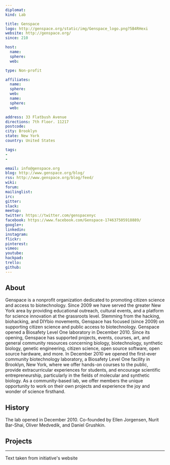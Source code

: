 ```yaml
---
diplomat:
kind: Lab

title: Genspace
logo: http://genspace.org/static/img/Genspace_logo.png?5B4RHexi
website: http://genspace.org/
since: 210

host:
  name:
  sphere:
  web:

type: Non-profit

affiliates:
  name:
  sphere:
  web:
  name:
  sphere:
  web:

address: 33 Flatbush Avenue
directions: 7th Floor. 11217
postcode:
city: Brooklyn
state: New York
country: United States

tags:
-
-

email: info@genspace.org
blog: http://www.genspace.org/blog/
rss: http://www.genspace.org/blog/feed/
wiki:
forum:
mailinglist:
irc:
gitter:
slack:
meetup:
twitter: https://twitter.com/genspacenyc
facebook: https://www.facebook.com/Genspace-174637505918889/
google+:
linkedin:
instagram:
flickr:
pinterest:
vimeo:
youtube:
hackpad:
trello:
github:
---
```


## About
Genspace is a nonprofit organization dedicated to promoting citizen science and access to biotechnology. Since 2009 we have served the greater New York area by providing educational outreach, cultural events, and a platform for science innovation at the grassroots level.
 Stemming from the hacking, biohacking, and DIYbio movements, Genspace has focused (since 2009) on supporting citizen science and public access to biotechnology. Genspace opened a Biosafety Level One laboratory in December 2010. Since its opening, Genspace has supported projects, events, courses, art, and general community resources concerning biology, biotechnology, synthetic biology, genetic engineering, citizen science, open source software, open source hardware, and more.
In December 2010 we opened the first-ever community biotechnology laboratory, a Biosafety Level One facility in Brooklyn, New York, where we offer hands-on courses to the public, provide extracurricular experiences for students, and encourage scientific entrepreneurship, particularly in the fields of molecular and synthetic biology. As a community-based lab, we offer members the unique opportunity to work on their own projects and experience the joy and wonder of science firsthand.
## History
The lab opened in December 2010. Co-founded by  Ellen Jorgensen, Nurit Bar-Shai, Oliver Medvedik, and Daniel Grushkin.
## Projects

---
Text taken from initiative's website
